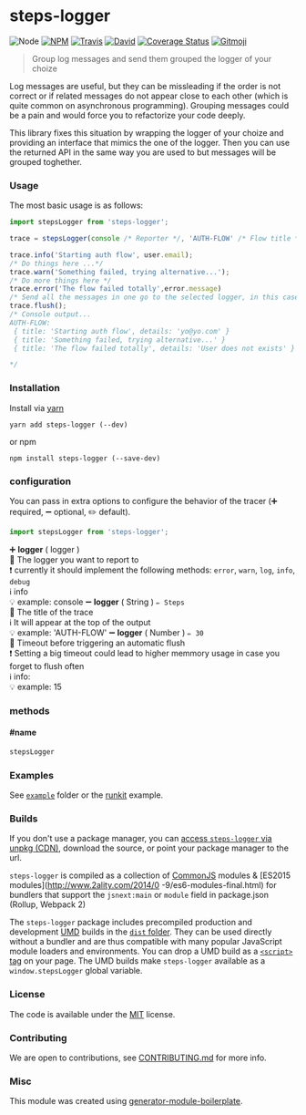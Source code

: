 # steps-logger

![Node](https://img.shields.io/node/v/steps-logger.svg?style=flat-square)
[![NPM](https://img.shields.io/npm/v/steps-logger.svg?style=flat-square)](https://www.npmjs.com/package/steps-logger)
[![Travis](https://img.shields.io/travis/danielo515/steps-logger/master.svg?style=flat-square)](https://travis-ci.org/danielo515/steps-logger)
[![David](https://img.shields.io/david/danielo515/steps-logger.svg?style=flat-square)](https://david-dm.org/danielo515/steps-logger)
[![Coverage Status](https://img.shields.io/coveralls/danielo515/steps-logger.svg?style=flat-square)](https://coveralls.io/github/danielo515/steps-logger)
[![Gitmoji](https://img.shields.io/badge/gitmoji-%20😜%20😍-FFDD67.svg?style=flat-square)](https://gitmoji.carloscuesta.me/)

> Group log messages and send them grouped the logger of your choize

Log messages are useful, but they can be missleading if the order is not correct or if related messages
do not appear close to each other (which is quite common on asynchronous programming).
Grouping messages could be a pain and would force you to refactorize your code deeply.

This library fixes this situation by wrapping the logger of your choize and providing an interface that mimics the one
of the logger. Then you can use the returned API in the same way you are used to but messages will be grouped toghether.

### Usage

The most basic usage is as follows:

```js
import stepsLogger from 'steps-logger';

trace = stepsLogger(console /* Reporter */, 'AUTH-FLOW' /* Flow title */, 15 /* Automatic flush timeout */);

trace.info('Starting auth flow', user.email);
/* Do things here ...*/
trace.warn('Something failed, trying alternative...');
/* Do more things here */
trace.error('The flow failed totally',error.message)
/* Send all the messages in one go to the selected logger, in this case the console*/
trace.flush();
/* Console output...
AUTH-FLOW:
 { title: 'Starting auth flow', details: 'yo@yo.com' }
 { title: 'Something failed, trying alternative...' }
 { title: 'The flow failed totally', details: 'User does not exists' }

*/

```

### Installation

Install via [yarn](https://github.com/yarnpkg/yarn)

    yarn add steps-logger (--dev)

or npm

    npm install steps-logger (--save-dev)


### configuration

You can pass in extra options to configure the behavior of the tracer (➕ required, ➖ optional, ✏️ default).

```js
import stepsLogger from 'steps-logger';

```

➕ **logger** ( logger )
<br/> 📝 The logger you want to report to
<br/> ❗️ currently it should implement the following methods: `error`, `warn`, `log`, `info`, `debug`
<br/> ℹ️ info
<br/> 💡 example: console
➖ **logger** ( String ) `✏️ Steps`
<br/> 📝 The title of the trace
<br/> ℹ️ It will appear at the top of the output
<br/> 💡 example: 'AUTH-FLOW'
➖ **logger** ( Number ) `✏️ 30`
<br/> 📝 Timeout before triggering an automatic flush
<br/> ❗️ Setting a big timeout could lead to higher memmory usage in case you forget to flush often
<br/> ℹ️ info:
<br/> 💡 example: 15

### methods

#### #name

```js
stepsLogger

```

### Examples

See [`example`](example/script.js) folder or the [runkit](https://runkit.com/danielo515/steps-logger) example.

### Builds

If you don't use a package manager, you can [access `steps-logger` via unpkg (CDN)](https://unpkg.com/steps-logger/), download the source, or point your package manager to the url.

`steps-logger` is compiled as a collection of [CommonJS](http://webpack.github.io/docs/commonjs.html) modules & [ES2015 modules](http://www.2ality.com/2014/0
  -9/es6-modules-final.html) for bundlers that support the `jsnext:main` or `module` field in package.json (Rollup, Webpack 2)

The `steps-logger` package includes precompiled production and development [UMD](https://github.com/umdjs/umd) builds in the [`dist` folder](https://unpkg.com/steps-logger/dist/). They can be used directly without a bundler and are thus compatible with many popular JavaScript module loaders and environments. You can drop a UMD build as a [`<script>` tag](https://unpkg.com/steps-logger) on your page. The UMD builds make `steps-logger` available as a `window.stepsLogger` global variable.

### License

The code is available under the [MIT](LICENSE) license.

### Contributing

We are open to contributions, see [CONTRIBUTING.md](CONTRIBUTING.md) for more info.

### Misc

This module was created using [generator-module-boilerplate](https://github.com/duivvv/generator-module-boilerplate).
